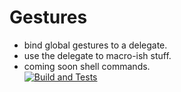 # Gestures 
- bind global gestures to a delegate.
- use the delegate to macro-ish stuff.
- coming soon shell commands.  
[![Build and Tests](https://github.com/johnbp2/Gestures/actions/workflows/build.yml/badge.svg)](https://github.com/johnbp2/Gestures/actions/workflows/build.yml)
